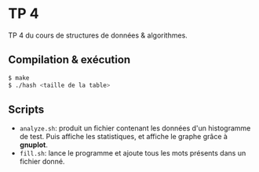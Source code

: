 # TP 4

TP 4 du cours de structures de données & algorithmes.

## Compilation & exécution

```bash
$ make
$ ./hash <taille de la table>
```

## Scripts

- `analyze.sh`: produit un fichier contenant les données d'un histogramme de test. Puis affiche les statistiques, et affiche le graphe grâce à **gnuplot**.
- `fill.sh`: lance le programme et ajoute tous les mots présents dans un fichier donné.
